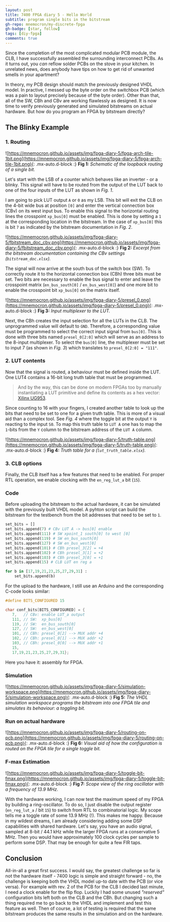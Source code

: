 ```yaml
---
layout: post
title: 7400 FPGA diary 5 - Hello World
subtitle: program single bits in the bitstream
gh-repo: mnemocron/my-discrete-fpga
gh-badge: [star, follow]
tags: [diy-fpga]
comments: true
---
```


Since the completion of the most complicated modular PCB module, the CLB, I have successfully assembled the surrounding interconnect PCBs.
As it turns out, you _can_ reflow solder PCBs on the stove in your kitchen.
In unrelated news, does anybody have tips on how to get rid of unwanted smells in your apartment?

In theory, my PCB design should match the previously designed VHDL model. 
In practive, I messed up the byte order on the switchbox PCB (which was a pain to layout precisely because of the byte order).
Other than that, all of the SW, CBh and CBv are working flawlessly as designed.
It is now time to verify previously generated and simulated bitstreams on actual hardware.
But how do you program an FPGA by bitstream directly?

## The Blinky Example

### 1. Routing

![https://mnemocron.github.io/assets/img/fpga-diary-5/fpga-arch-tile-1bit.png](https://mnemocron.github.io/assets/img/fpga-diary-5/fpga-arch-tile-1bit.png){: .mx-auto.d-block :}
**Fig 1:** _Schematic of the loopback routing of a single bit._

Let's start with the LSB of a counter which behaves like an inverter - or a blinky.
This signal will have to be routed from the output of the LUT back to one of the four inputs of the LUT as shown in _Fig. 1_.

I am going to pick LUT output `A` or `0` as my LSB.
This bit will exit the CLB on the 4-bit wide bus at position `[0]` and enter the vertical connection box (CBv) on its west input bus.
To enable this signal to the horizontal routing lines the crosspoint `xp_bus[0]` must be enabled. 
This is done by setting a `1` at the corresponding location in the bitstream. In the case of `xp_bus[0]` this is bit `7` as indicated by the bitstream documentation in _Fig. 2_.

![https://mnemocron.github.io/assets/img/fpga-diary-5/fbitstream_doc_cbv.png](https://mnemocron.github.io/assets/img/fpga-diary-5/fbitstream_doc_cbv.png){: .mx-auto.d-block :}
**Fig 2:** _Excerpt from the bitstream documentation containing the CBv settings (`bitstream_doc.xlsx`)._

The signal will now arrive at the south bus of the switch box (SW). To correctly route it to the horizontal connection box (CBh) three bits must be set.
Two bits are necessary to enable the bus signal to enter and leave the crosspoint matrix (`en_bus_south[0]` / `en_bus_west[0]`) and one more bit to enable the crosspoint bit `xp_bus[0]` on the matrix itself.

![https://mnemocron.github.io/assets/img/fpga-diary-5/presel_0.png](https://mnemocron.github.io/assets/img/fpga-diary-5/presel_0.png){: .mx-auto.d-block :}
**Fig 3:** _Input multiplexer to the LUT._

Next, the CBh creates the input selection for all the LUTs in the CLB. The unprogrammed value will default to `GND`.
Therefore, a corresponding value must be programmed to select the correct input signal from `bus[0]`.
This is done with three bits named `presel_0[2:0]` which will serve as an address to the 8-input multiplexer.
To select the `bus[0]` line, the multiplexer must be set to input 7 (as shown in _Fig. 3_) which translates to `presel_0[2:0] = "111"`.

### 2. LUT contents

Now that the signal is routed, a behaviour must be defined inside the LUT.
One LUT4 contains a 16-bit long truth table that must be programmed.

> And by the way, this can be done on modern FPGAs too by manually instantiating a LUT primitive and define its contents as a hex vector: [Xilinx UG953](https://docs.xilinx.com/r/en-US/ug953-vivado-7series-libraries/LUT6).

Since counting to 16 with your fingers, I created another table to look up the bits that need to be set to one for a given truth table. This is more of a visual aid than a complex tool. See _Fig. 4_ where the toggle bit at the output `Y` is reacting to the input `S0`. To map this truth table to `LUT A` one has to map the `1`-bits from the `Y` column to the bitstream address of the `LUT A` column.

![https://mnemocron.github.io/assets/img/fpga-diary-5/truth-table.png](https://mnemocron.github.io/assets/img/fpga-diary-5/truth-table.png){: .mx-auto.d-block :}
**Fig 4:** _Truth table for a  (`lut_truth_table.xlsx`)._

### 3. CLB options

Finally, the CLB itself has a few features that need to be enabled. 
For proper RTL operation, we enable clocking with the `en_reg_lut_a` bit (`15`).

### Code

Before uploading the bitstream to the actual hardware, it can be simulated with the previously built VHDL model.
A pyhton script can build the bitstream for the testbench from the bit addresses that need to be set to `1`.

```python
set_bits = []
set_bits.append(7) # CBv LUT A -> bus[0] enable
set_bits.append(111) # SW xpoint_1 south[0] to west [0]
set_bits.append(119) # SW en_bus_south[0]
set_bits.append(127) # SW en_bus_west[0]
set_bits.append(101) # CBh presel_3[2] = +4
set_bits.append(102) # CBh presel_3[1] = +2
set_bits.append(103) # CBh presel_3[0] = +1
set_bits.append(15) # CLB LUT en reg a

for b in [17,19,21,23,25,27,29,31] :
    set_bits.append(b) 
```

For the upload to the hardware, I still use an Arduino and the corresponding C-code looks similar:

```cpp
#define BITS_CONFIGURED 15

char conf_bits[BITS_CONFIGURED] = {
   7,   // CBv: enable LUT_a output
   111, // SW:  xp_bus[0]
   119, // SW:  en_bus_south[0]
   127, // SW:  en_bus_west[0]
   101, // CBh: presel_0[2] --> MUX addr +4
   102, // CBh: presel_0[1] --> MUX addr +2
   103, // CBh: presel_0[0] --> MUX addr +1
   15,
   17,19,21,23,25,27,29,31};
```

Here you have it: assembly for FPGA.

### Simulation

![https://mnemocron.github.io/assets/img/fpga-diary-5/simulation-workspace.png](https://mnemocron.github.io/assets/img/fpga-diary-5/simulation-workspace.png){: .mx-auto.d-block :}
**Fig 5:** _The VHDL simulation workspace programs the bitstream into one FPGA tile and simulates its behaviour: a toggling bit._

### Run on actual hardware

![https://mnemocron.github.io/assets/img/fpga-diary-5/routing-on-pcb.png](https://mnemocron.github.io/assets/img/fpga-diary-5/routing-on-pcb.png){: .mx-auto.d-block :}
**Fig 6:** _Visual aid of how the configuration is routed on the FPGA tile for a single toggle bit._

### F-max Estimation

![https://mnemocron.github.io/assets/img/fpga-diary-5/toggle-bit-fmax.png](https://mnemocron.github.io/assets/img/fpga-diary-5/toggle-bit-fmax.png){: .mx-auto.d-block :}
**Fig 7:** _Scope view of the ring oscillator with a frequency of 13.9 MHz._

With the hardware working, I can now test the maximum speed of my FPGA by building a ring-oscillator.
To do so, I just disable the output register (`en_reg_lut_a` / bit `15`) to switch from RTL to combinatorial logic.
My scope tells me a toggle rate of some 13.9 MHz (!). This makes me happy. 
Because in my wildest dreams, I am already considering adding some DSP capabilities with shared hardware.
Let's say, you have an audio signal, sampled at 8-bit / 44.1 kHz while the larger FPGA runs at a conservative 5 MHz.
Then you would have approximately 100 clock cycles per sample to perform some DSP. That may be enough for quite a few FIR taps.

## Conclusion

All-in-all a great first success.
I would say, the greatest challenge so far is not the hardware itself - 7400 logic is simple and straight forward - no, the challenge is keeping both the VHDL model up-to date with the PCB (or vice versa). For example with rev. 2 of the PCB for the CLB I decided last minute, I need a clock enable for the flip flop. 
Luckily I had some unused _"reserved"_ configuration bits left both on the CLB and the CBh.
But changing such a thing required me to go back to the VHDL and implement and test this feature as well.
Then of course, a lot of testing is required that the same bitstream produces the same results in the simulation and on the hardware.


